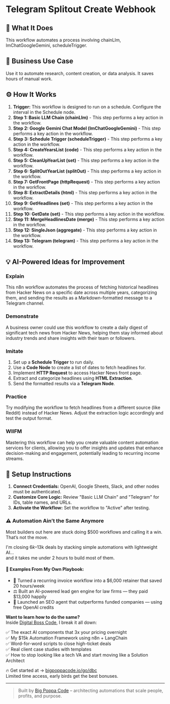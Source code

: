# Telegram Splitout Create Webhook

## 🚀 What It Does
This workflow automates a process involving chainLlm, lmChatGoogleGemini, scheduleTrigger.

## 💼 Business Use Case
Use it to automate research, content creation, or data analysis. It saves hours of manual work.

## ⚙️ How It Works
1.  **Trigger:** This workflow is designed to run on a schedule. Configure the interval in the Schedule node.
2. **Step 1: Basic LLM Chain (chainLlm)** - This step performs a key action in the workflow.
3. **Step 2: Google Gemini Chat Model (lmChatGoogleGemini)** - This step performs a key action in the workflow.
4. **Step 3: Schedule Trigger (scheduleTrigger)** - This step performs a key action in the workflow.
5. **Step 4: CreateYearsList (code)** - This step performs a key action in the workflow.
6. **Step 5: CleanUpYearList (set)** - This step performs a key action in the workflow.
7. **Step 6: SplitOutYearList (splitOut)** - This step performs a key action in the workflow.
8. **Step 7: GetFrontPage (httpRequest)** - This step performs a key action in the workflow.
9. **Step 8: ExtractDetails (html)** - This step performs a key action in the workflow.
10. **Step 9: GetHeadlines (set)** - This step performs a key action in the workflow.
11. **Step 10: GetDate (set)** - This step performs a key action in the workflow.
12. **Step 11: MergeHeadlinesDate (merge)** - This step performs a key action in the workflow.
13. **Step 12: SingleJson (aggregate)** - This step performs a key action in the workflow.
14. **Step 13: Telegram (telegram)** - This step performs a key action in the workflow.

## 💡 AI-Powered Ideas for Improvement
### Explain
This n8n workflow automates the process of fetching historical headlines from Hacker News on a specific date across multiple years, categorizing them, and sending the results as a Markdown-formatted message to a Telegram channel.

### Demonstrate
A business owner could use this workflow to create a daily digest of significant tech news from Hacker News, helping them stay informed about industry trends and share insights with their team or followers.

### Imitate
1. Set up a **Schedule Trigger** to run daily.
2. Use a **Code Node** to create a list of dates to fetch headlines for.
3. Implement **HTTP Request** to access Hacker News front page.
4. Extract and categorize headlines using **HTML Extraction**.
5. Send the formatted results via a **Telegram Node**.

### Practice
Try modifying the workflow to fetch headlines from a different source (like Reddit) instead of Hacker News. Adjust the extraction logic accordingly and test the output format.

### WIIFM
Mastering this workflow can help you create valuable content automation services for clients, allowing you to offer insights and updates that enhance decision-making and engagement, potentially leading to recurring income streams.

## 🔧 Setup Instructions
1. **Connect Credentials:** OpenAI, Google Sheets, Slack, and other nodes must be authenticated.
2. **Customize Core Logic:** Review "Basic LLM Chain" and "Telegram" for IDs, table names, and URLs.
3. **Activate the Workflow:** Set the workflow to "Active" after testing.

### ⚠️ Automation Ain’t the Same Anymore

Most builders out here are stuck doing $500 workflows and calling it a win.  
That’s not the move.  

I'm closing $6k–$13k deals by stacking simple automations with lightweight AI...  
and it takes me under 2 hours to build most of them.

#### 🧠 Examples From My Own Playbook:
- 🔁 Turned a recurring invoice workflow into a $6,000 retainer that saved 20 hours/week  
- ⚖️ Built an AI-powered lead gen engine for law firms — they paid $13,000 happily  
- 🚀 Launched an SEO agent that outperforms funded companies — using free OpenAI credits  

**Want to learn how to do the same?**  
Inside [Digital Boss Code](https://bigpoppacode.io/go/dbc), I break it all down:

✅ The exact AI components that 3x your pricing overnight  
✅ My $15k Automation Framework using n8n + LangChain  
✅ Word-for-word scripts to close high-ticket deals  
✅ Real client case studies with templates  
✅ How to stop looking like a tech VA and start moving like a Solution Architect  

🔥 Get started at → [bigpoppacode.io/go/dbc](https://bigpoppacode.io/go/dbc)  
Limited time access, early birds get the best bonuses.

---
> Built by [Big Poppa Code](https://bigpoppacode.io) – architecting automations that scale people, profits, and purpose.
